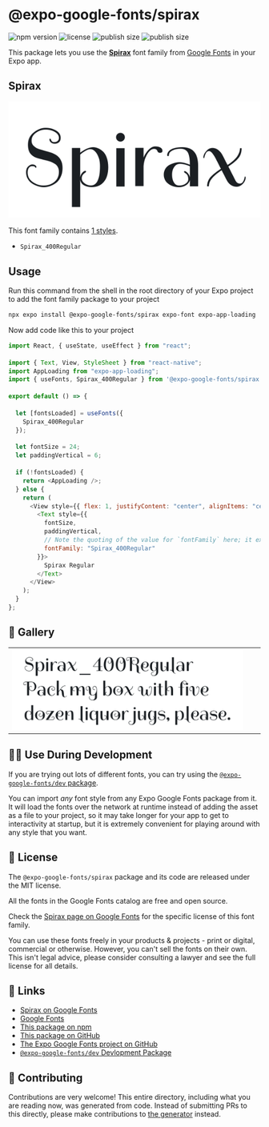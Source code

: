 # @expo-google-fonts/spirax

![npm version](https://flat.badgen.net/npm/v/@expo-google-fonts/spirax)
![license](https://flat.badgen.net/github/license/expo/google-fonts)
![publish size](https://flat.badgen.net/packagephobia/install/@expo-google-fonts/spirax)
![publish size](https://flat.badgen.net/packagephobia/publish/@expo-google-fonts/spirax)

This package lets you use the [**Spirax**](https://fonts.google.com/specimen/Spirax) font family from [Google Fonts](https://fonts.google.com/) in your Expo app.

## Spirax

![Spirax](./font-family.png)

This font family contains [1 styles](#-gallery).

- `Spirax_400Regular`

## Usage

Run this command from the shell in the root directory of your Expo project to add the font family package to your project

```sh
npx expo install @expo-google-fonts/spirax expo-font expo-app-loading
```

Now add code like this to your project

```js
import React, { useState, useEffect } from "react";

import { Text, View, StyleSheet } from "react-native";
import AppLoading from "expo-app-loading";
import { useFonts, Spirax_400Regular } from '@expo-google-fonts/spirax';

export default () => {

  let [fontsLoaded] = useFonts({
    Spirax_400Regular
  });

  let fontSize = 24;
  let paddingVertical = 6;

  if (!fontsLoaded) {
    return <AppLoading />;
  } else {
    return (
      <View style={{ flex: 1, justifyContent: "center", alignItems: "center" }}>
        <Text style={{
          fontSize,
          paddingVertical,
          // Note the quoting of the value for `fontFamily` here; it expects a string!
          fontFamily: "Spirax_400Regular"
        }}>
          Spirax Regular
        </Text>
      </View>
    );
  }
};
```

## 🔡 Gallery


||||
|-|-|-|
|![Spirax_400Regular](./Spirax_400Regular.ttf.png)||||


## 👩‍💻 Use During Development

If you are trying out lots of different fonts, you can try using the [`@expo-google-fonts/dev` package](https://github.com/expo/google-fonts/tree/master/font-packages/dev#readme).

You can import _any_ font style from any Expo Google Fonts package from it. It will load the fonts over the network at runtime instead of adding the asset as a file to your project, so it may take longer for your app to get to interactivity at startup, but it is extremely convenient for playing around with any style that you want.


## 📖 License

The `@expo-google-fonts/spirax` package and its code are released under the MIT license.

All the fonts in the Google Fonts catalog are free and open source.

Check the [Spirax page on Google Fonts](https://fonts.google.com/specimen/Spirax) for the specific license of this font family.

You can use these fonts freely in your products & projects - print or digital, commercial or otherwise. However, you can't sell the fonts on their own. This isn't legal advice, please consider consulting a lawyer and see the full license for all details.

## 🔗 Links

- [Spirax on Google Fonts](https://fonts.google.com/specimen/Spirax)
- [Google Fonts](https://fonts.google.com/)
- [This package on npm](https://www.npmjs.com/package/@expo-google-fonts/spirax)
- [This package on GitHub](https://github.com/expo/google-fonts/tree/master/font-packages/spirax)
- [The Expo Google Fonts project on GitHub](https://github.com/expo/google-fonts)
- [`@expo-google-fonts/dev` Devlopment Package](https://github.com/expo/google-fonts/tree/master/font-packages/dev)

## 🤝 Contributing

Contributions are very welcome! This entire directory, including what you are reading now, was generated from code. Instead of submitting PRs to this directly, please make contributions to [the generator](https://github.com/expo/google-fonts/tree/master/packages/generator) instead.

